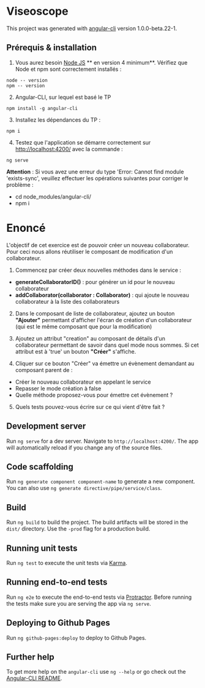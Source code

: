 # Viseoscope

This project was generated with [angular-cli](https://github.com/angular/angular-cli) version 1.0.0-beta.22-1.

## Prérequis & installation
 1. Vous aurez besoin [Node JS](https://nodejs.org/en/) ** en version 4 minimum**. Vérifiez que Node et npm sont correctement installés :
 ```
 node -- version
 npm -- version
 ```

 2. Angular-CLI, sur lequel est basé le TP
 ```
 npm install -g angular-cli
 ```

 3. Installez les dépendances du TP :
  ```
  npm i
  ```

 4. Testez que l'application se démarre correctement sur [http://localhost:4200/](http://localhost:4200/) avec la commande :
 ```
 ng serve
 ```
**Attention** : Si vous avez une erreur du type 'Error: Cannot find module 'exists-sync', veuillez effectuer les opérations suivantes pour corriger le problème :
 * cd node_modules/angular-cli/
 * npm i

 # Enoncé

L'objectif de cet exercice est de pouvoir créer un nouveau collaborateur. Pour ceci nous allons réutiliser le composant de modification d'un collaborateur.

1. Commencez par créer deux nouvelles méthodes dans le service :
 * **generateCollaboratorID()** : pour générer un id pour le nouveau collaborateur
 * **addCollaborator(collaborator : Collaborator)** : qui ajoute le nouveau collaborateur à la liste des collaborateurs

2. Dans le composant de liste de collaborateur, ajoutez un bouton **"Ajouter"** permettant d'afficher l'écran de création d'un collaborateur (qui est le même composant que pour la modification)

3. Ajoutez un attribut "creation" au composant de détails d'un collaborateur permettant de savoir dans quel mode nous sommes. Si cet attribut est à 'true' un bouton **"Créer"** s'affiche.

4. Cliquer sur ce bouton "Créer" va émettre un évènement demandant au composant parent de :
 * Créer le nouveau collaborateur en appelant le service
 * Repasser le mode création à false
 * Quelle méthode proposez-vous pour émettre cet évènement ?

5. Quels tests pouvez-vous écrire sur ce qui vient d'être fait ?

## Development server
Run `ng serve` for a dev server. Navigate to `http://localhost:4200/`. The app will automatically reload if you change any of the source files.

## Code scaffolding

Run `ng generate component component-name` to generate a new component. You can also use `ng generate directive/pipe/service/class`.

## Build

Run `ng build` to build the project. The build artifacts will be stored in the `dist/` directory. Use the `-prod` flag for a production build.

## Running unit tests

Run `ng test` to execute the unit tests via [Karma](https://karma-runner.github.io).

## Running end-to-end tests

Run `ng e2e` to execute the end-to-end tests via [Protractor](http://www.protractortest.org/).
Before running the tests make sure you are serving the app via `ng serve`.

## Deploying to Github Pages

Run `ng github-pages:deploy` to deploy to Github Pages.

## Further help

To get more help on the `angular-cli` use `ng --help` or go check out the [Angular-CLI README](https://github.com/angular/angular-cli/blob/master/README.md).
